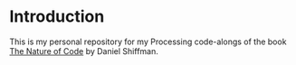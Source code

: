 # Introduction

This is my personal repository for my Processing code-alongs of the book [The Nature of Code](https://natureofcode.com/) by Daniel Shiffman.
